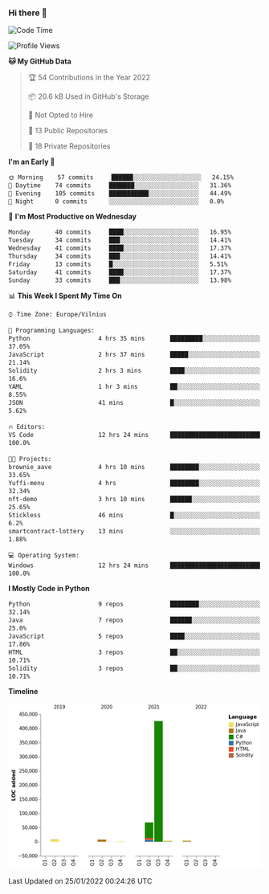 ### Hi there 👋

<!--START_SECTION:waka-->
![Code Time](http://img.shields.io/badge/Code%20Time-552%20hrs%2022%20mins-blue)

![Profile Views](http://img.shields.io/badge/Profile%20Views-0-blue)

**🐱 My GitHub Data** 

> 🏆 54 Contributions in the Year 2022
 > 
> 📦 20.6 kB Used in GitHub's Storage 
 > 
> 🚫 Not Opted to Hire
 > 
> 📜 13 Public Repositories 
 > 
> 🔑 18 Private Repositories  
 > 
**I'm an Early 🐤** 

```text
🌞 Morning    57 commits     ██████░░░░░░░░░░░░░░░░░░░   24.15% 
🌆 Daytime    74 commits     ███████░░░░░░░░░░░░░░░░░░   31.36% 
🌃 Evening    105 commits    ███████████░░░░░░░░░░░░░░   44.49% 
🌙 Night      0 commits      ░░░░░░░░░░░░░░░░░░░░░░░░░   0.0%

```
📅 **I'm Most Productive on Wednesday** 

```text
Monday       40 commits     ████░░░░░░░░░░░░░░░░░░░░░   16.95% 
Tuesday      34 commits     ███░░░░░░░░░░░░░░░░░░░░░░   14.41% 
Wednesday    41 commits     ████░░░░░░░░░░░░░░░░░░░░░   17.37% 
Thursday     34 commits     ███░░░░░░░░░░░░░░░░░░░░░░   14.41% 
Friday       13 commits     █░░░░░░░░░░░░░░░░░░░░░░░░   5.51% 
Saturday     41 commits     ████░░░░░░░░░░░░░░░░░░░░░   17.37% 
Sunday       33 commits     ███░░░░░░░░░░░░░░░░░░░░░░   13.98%

```


📊 **This Week I Spent My Time On** 

```text
⌚︎ Time Zone: Europe/Vilnius

💬 Programming Languages: 
Python                   4 hrs 35 mins       █████████░░░░░░░░░░░░░░░░   37.05% 
JavaScript               2 hrs 37 mins       █████░░░░░░░░░░░░░░░░░░░░   21.14% 
Solidity                 2 hrs 3 mins        ████░░░░░░░░░░░░░░░░░░░░░   16.6% 
YAML                     1 hr 3 mins         ██░░░░░░░░░░░░░░░░░░░░░░░   8.55% 
JSON                     41 mins             █░░░░░░░░░░░░░░░░░░░░░░░░   5.62%

🔥 Editors: 
VS Code                  12 hrs 24 mins      █████████████████████████   100.0%

🐱‍💻 Projects: 
brownie_aave             4 hrs 10 mins       ████████░░░░░░░░░░░░░░░░░   33.65% 
Yuffi-menu               4 hrs               ████████░░░░░░░░░░░░░░░░░   32.34% 
nft-demo                 3 hrs 10 mins       ██████░░░░░░░░░░░░░░░░░░░   25.65% 
Stickless                46 mins             █░░░░░░░░░░░░░░░░░░░░░░░░   6.2% 
smartcontract-lottery    13 mins             ░░░░░░░░░░░░░░░░░░░░░░░░░   1.88%

💻 Operating System: 
Windows                  12 hrs 24 mins      █████████████████████████   100.0%

```

**I Mostly Code in Python** 

```text
Python                   9 repos             ████████░░░░░░░░░░░░░░░░░   32.14% 
Java                     7 repos             ██████░░░░░░░░░░░░░░░░░░░   25.0% 
JavaScript               5 repos             ████░░░░░░░░░░░░░░░░░░░░░   17.86% 
HTML                     3 repos             ██░░░░░░░░░░░░░░░░░░░░░░░   10.71% 
Solidity                 3 repos             ██░░░░░░░░░░░░░░░░░░░░░░░   10.71%

```


**Timeline**

![Chart not found](https://raw.githubusercontent.com/BenasVolkovas/BenasVolkovas/main/charts/bar_graph.png) 


 Last Updated on 25/01/2022 00:24:26 UTC
<!--END_SECTION:waka-->
